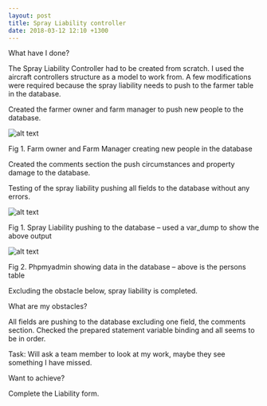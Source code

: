 ```yaml
---
layout: post
title: Spray Liability controller
date: 2018-03-12 12:10 +1300
---
```


What have I done? 

The Spray Liability Controller had to be created from scratch. I used the aircraft controllers structure as a model to work from. A few modifications were required because the spray liability needs to push to the farmer table in the database. 

Created the farmer owner and farm manager to push new people to the database.

![alt text](/assets/sprayFarmer.PNG "farmer created")

Fig 1. Farm owner and Farm Manager creating new people in the database

Created the comments section the push circumstances and property damage to the database. 

Testing of the spray liability pushing all fields to the database without any errors.

![alt text](/assets/testingSpray.JPG "Weather code done")

Fig 1. Spray Liability pushing to the database – used a var_dump to show the above output

![alt text](/assets/dbspray.JPG "Weather code done")

Fig 2. Phpmyadmin showing data in the database – above is the persons table

Excluding the obstacle below, spray liability is completed.

What are my obstacles?

All fields are pushing to the database excluding one field, the comments section. Checked the prepared statement variable binding and all seems to be in order.

Task: Will ask a team member to look at my work, maybe they see something I have missed.

Want to achieve?

Complete the Liability form.


